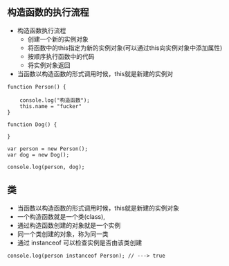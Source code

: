 ## 构造函数的执行流程

 - 构造函数执行流程
    * 创建一个新的实例对象
    * 将函数中的this指定为新的实例对象(可以通过this向实例对象中添加属性)
    * 按顺序执行函数中的代码
    * 将实例对象返回
- 当函数以构造函数的形式调用时候，this就是新建的实例对

```
function Person() {

    console.log("构造函数");
    this.name = "fucker"
}

function Dog() {

}

var person = new Person();
var dog = new Dog();

console.log(person, dog);
```
## 类

- 当函数以构造函数的形式调用时候，this就是新建的实例对象
- 一个构造函数就是一个类(class),
- 通过构造函数创建的对象就是一个实例
- 同一个类创建的对象，称为同一类
- 通过 instanceof 可以检查实例是否由该类创建

```
console.log(person instanceof Person); // ---> true
```